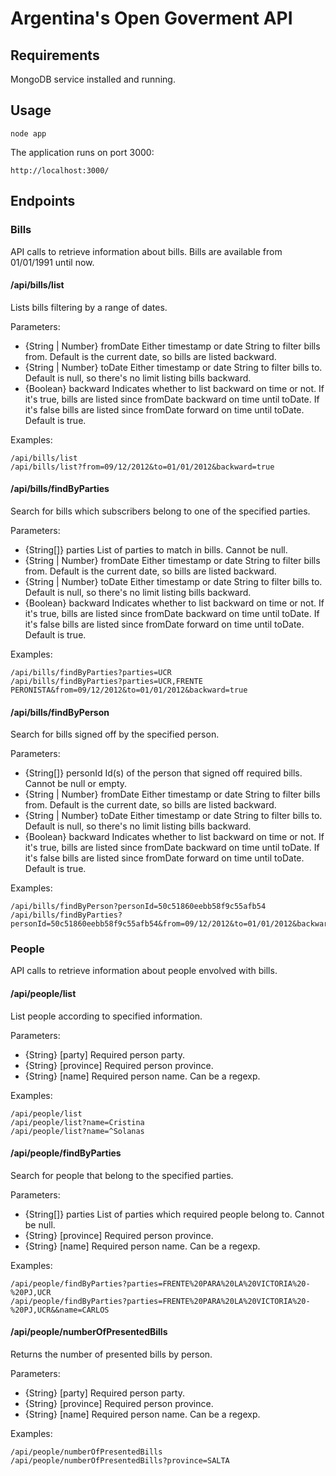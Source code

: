 # Argentina's Open Goverment API

## Requirements
MongoDB service installed and running.

## Usage
```
node app
```
The application runs on port 3000:
```
http://localhost:3000/
```

## Endpoints

### Bills
API calls to retrieve information about bills. Bills are available from 01/01/1991 until now.

#### /api/bills/list
Lists bills filtering by a range of dates.

Parameters:
 * {String | Number} fromDate Either timestamp or date String to filter bills from. Default is the current date, so bills are listed backward.
 * {String | Number} toDate Either timestamp or date String to filter bills to. Default is null, so there's no limit listing bills backward.
 * {Boolean} backward Indicates whether to list backward on time or not. If it's true, bills are listed since fromDate backward on time until toDate. If it's false bills are listed since fromDate forward on time until toDate. Default is true.

Examples:
```
/api/bills/list
/api/bills/list?from=09/12/2012&to=01/01/2012&backward=true
```

#### /api/bills/findByParties
Search for bills which subscribers belong to one of the specified parties.

Parameters:
 * {String[]} parties List of parties to match in bills. Cannot be null.
 * {String | Number} fromDate Either timestamp or date String to filter bills from. Default is the current date, so bills are listed backward.
 * {String | Number} toDate Either timestamp or date String to filter bills to. Default is null, so there's no limit listing bills backward.
 * {Boolean} backward Indicates whether to list backward on time or not. If it's true, bills are listed since fromDate backward on time until toDate. If it's false bills are listed since fromDate forward on time until toDate. Default is true.

Examples:
```
/api/bills/findByParties?parties=UCR
/api/bills/findByParties?parties=UCR,FRENTE PERONISTA&from=09/12/2012&to=01/01/2012&backward=true
```

#### /api/bills/findByPerson
Search for bills signed off by the specified person.

Parameters:
 * {String[]} personId Id(s) of the person that signed off required bills. Cannot be null or empty.
 * {String | Number} fromDate Either timestamp or date String to filter bills from. Default is the current date, so bills are listed backward.
 * {String | Number} toDate Either timestamp or date String to filter bills to. Default is null, so there's no limit listing bills backward.
 * {Boolean} backward Indicates whether to list backward on time or not. If it's true, bills are listed since fromDate backward on time until toDate. If it's false bills are listed since fromDate forward on time until toDate. Default is true.

Examples:
```
/api/bills/findByPerson?personId=50c51860eebb58f9c55afb54
/api/bills/findByParties?personId=50c51860eebb58f9c55afb54&from=09/12/2012&to=01/01/2012&backward=true
```

### People
API calls to retrieve information about people envolved with bills.

#### /api/people/list
List people according to specified information.

Parameters:
 * {String} [party] Required person party.
 * {String} [province] Required person province.
 * {String} [name] Required person name. Can be a regexp.

Examples:
```
/api/people/list
/api/people/list?name=Cristina
/api/people/list?name=^Solanas
```

#### /api/people/findByParties
Search for people that belong to the specified parties.

Parameters:
 * {String[]} parties List of parties which required people belong to. Cannot be null.
 * {String} [province] Required person province.
 * {String} [name] Required person name. Can be a regexp.

Examples:
```
/api/people/findByParties?parties=FRENTE%20PARA%20LA%20VICTORIA%20-%20PJ,UCR
/api/people/findByParties?parties=FRENTE%20PARA%20LA%20VICTORIA%20-%20PJ,UCR&&name=CARLOS
```

#### /api/people/numberOfPresentedBills
Returns the number of presented bills by person.

Parameters:
 * {String} [party] Required person party.
 * {String} [province] Required person province.
 * {String} [name] Required person name. Can be a regexp.

Examples:
```
/api/people/numberOfPresentedBills
/api/people/numberOfPresentedBills?province=SALTA
```
